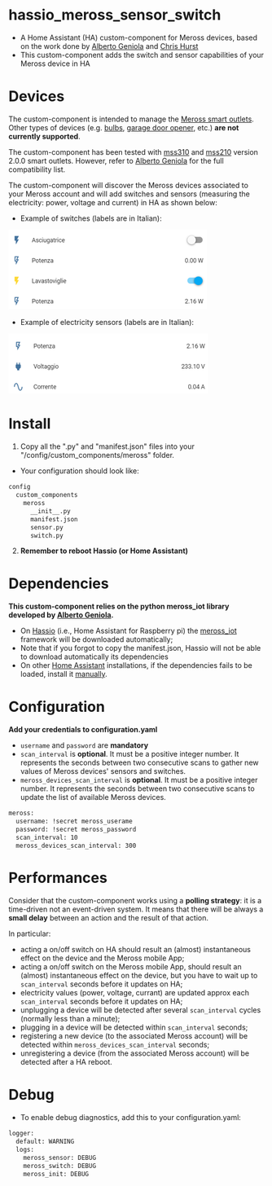 # hassio_meross_sensor_switch
- A Home Assistant (HA) custom-component for Meross devices, based 
on the work done by [Alberto Geniola](https://github.com/albertogeniola/MerossIot) and [Chris Hurst](https://github.com/hurstc/hassio-meross)
- This custom-component adds the switch and sensor capabilities of your Meross device in HA

Devices
============

The custom-component is intended to manage the [Meross smart outlets](https://www.meross.com/product?category_id=4). 
Other types of devices (e.g. 
[bulbs](https://www.meross.com/product?category_id=5), 
[garage door opener](https://www.meross.com/product?category_id=8), etc.) 
**are not currently supported**. 

The custom-component has been tested with [mss310](https://www.meross.com/product/6/article/) and 
[mss210](https://www.meross.com/product/3/article/) version 2.0.0 smart outlets.
However, refer to [Alberto Geniola](https://github.com/albertogeniola/MerossIot) for the full compatibility list.

The custom-component will discover the Meross devices associated to your Meross account and will add switches and 
sensors (measuring the electricity: power, voltage and current) in HA as shown below:

- Example of switches (labels are in Italian):<br/>
<img src="res/switches.png" alt="Switches" />

- Example of electricity sensors (labels are in Italian):<br/>
<img src="res/sensors.png" alt="Sensors" />
  

Install
============

1. Copy all the ".py" and "manifest.json" files into your "/config/custom_components/meross" folder.
- Your configuration should look like:
```
config
  custom_components
    meross
      __init__.py
      manifest.json
      sensor.py
      switch.py
```

2. **Remember to reboot Hassio (or Home Assistant)**

Dependencies
============
**This custom-component relies on the python meross_iot library developed by [Alberto Geniola](https://github.com/albertogeniola/MerossIot).**
- On [Hassio](https://www.home-assistant.io/hassio/) (i.e., Home Assistant for Raspberry pi) the 
[meross_iot](https://github.com/albertogeniola/MerossIot) framework will be downloaded automatically;
- Note that if you forgot to copy the manifest.json, Hassio will not be able to download automatically its dependencies
- On other [Home Assistant](https://www.home-assistant.io/getting-started/) installations, if the dependencies fails to 
be loaded, install it [manually](https://github.com/albertogeniola/MerossIot#installation). 



Configuration
============

**Add your credentials to configuration.yaml**
- `username` and `password` are **mandatory**
- `scan_interval` is **optional**. It must be a positive integer number. It represents the seconds between two consecutive scans to gather new values of Meross devices' sensors and switches. 
- `meross_devices_scan_interval` is **optional**. It must be a positive integer number. It represents the seconds between two consecutive scans to update the list of available Meross devices. 
```
meross:
  username: !secret meross_userame
  password: !secret meross_password
  scan_interval: 10
  meross_devices_scan_interval: 300
```

Performances
============
Consider that the custom-component works using a **polling strategy**: it is a time-driven not an event-driven system. 
It means that there will be always a **small delay** between an action and the result of that action.

In particular:
- acting a on/off switch on HA should result an (almost) instantaneous effect on the device and the Meross mobile App;
- acting a on/off switch on the Meross mobile App, should result an (almost) instantaneous effect on the device, but you have to wait up to `scan_interval` seconds before it updates on HA;
- electricity values (power, voltage, currant) are updated approx each `scan_interval` seconds before it updates on HA;
- unplugging a device will be detected after several `scan_interval` cycles (normally less than a minute);
- plugging in a device will be detected within `scan_interval` seconds;
- registering a new device (to the associated Meross account) will be detected within `meross_devices_scan_interval` seconds;
- unregistering a device (from the associated Meross account) will be detected after a HA reboot.

Debug
============

- To enable debug diagnostics, add this to your configuration.yaml:
```
logger:
  default: WARNING
  logs:
    meross_sensor: DEBUG
    meross_switch: DEBUG
    meross_init: DEBUG
```

